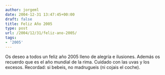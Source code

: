 ```yaml
---
author: jorgeml
date: 2004-12-31 13:47:45+00:00
draft: false
title: Feliz Año 2005
type: post
url: /2004/12/31/feliz-ano-2005/
tags:
- '2005'
---
```


Os deseo a todos un feliz año 2005 lleno de alegría e ilusiones. Además os recuerdo que es el año mundial de la rima. Cuidado con las uvas y los excesos. Recordad: si bebeis, no madrugueis (ni cojais el coche).
